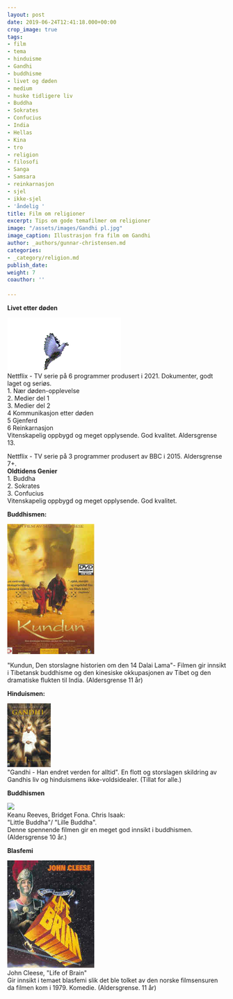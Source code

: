 ```yaml
---
layout: post
date: 2019-06-24T12:41:18.000+00:00
crop_image: true
tags:
- film
- tema
- hinduisme
- Gandhi
- buddhisme
- livet og døden
- medium
- huske tidligere liv
- Buddha
- Sokrates
- Confucius
- India
- Hellas
- Kina
- tro
- religion
- filosofi
- Sanga
- Samsara
- reinkarnasjon
- sjel
- ikke-sjel
- 'åndelig '
title: Film om religioner
excerpt: Tips om gode temafilmer om religioner
image: "/assets/images/Gandhi pl.jpg"
image_caption: Illustrasjon fra film om Gandhi
author: _authors/gunnar-christensen.md
categories:
- _category/religion.md
publish_date: 
weight: 7
coauthor: ''

---
```

**Livet etter døden**

![](/assets/images/dove.gif)  
Nettflix - TV serie på 6 programmer produsert i 2021. Dokumenter, godt laget og seriøs.  
1\. Nær døden-opplevelse  
2\. Medier del 1  
3\. Medier del 2  
4 Kommunikasjon etter døden  
5 Gjenferd  
6 Reinkarnasjon  
Vitenskapelig oppbygd og meget opplysende. God kvalitet.  Aldersgrense 13.

Nettflix - TV serie på 3 programmer produsert av BBC i 2015. Aldersgrense 7+.  
**Oldtidens Genier**  
1\. Buddha  
2\. Sokrates  
3\. Confucius  
Vitenskapelig oppbygd og meget opplysende. God kvalitet.

**Buddhismen:**

![](/assets/images/dvd.dalailama.jpg)

"Kundun, Den storslagne historien om den 14 Dalai Lama"- Filmen gir innsikt i Tibetansk buddhisme og den kinesiske okkupasjonen av Tibet og den dramatiske flukten til India. (Aldersgrense 11 år)

**Hinduismen:**

![](/assets/images/gandhi.jpg)  
"Gandhi - Han endret verden for alltid". En flott og storslagen skildring av Gandhis liv og hinduismens ikke-voldsidealer. (Tillat for alle.)

**Buddhismen**

![](/assets/images/libuddh.jpg)  
Keanu Reeves, Bridget Fona. Chris Isaak:  
"Little Buddha"/ "Lille Buddha".  
Denne spennende filmen gir en meget god innsikt i buddhismen.  (Aldersgrense 10 år.)

**Blasfemi**

![](/assets/images/life.jpg)  
John Cleese, "Life of Brain"  
Gir innsikt i temaet blasfemi slik det ble tolket av den norske filmsensuren da filmen kom i 1979. Komedie. (Aldersgrense. 11 år)